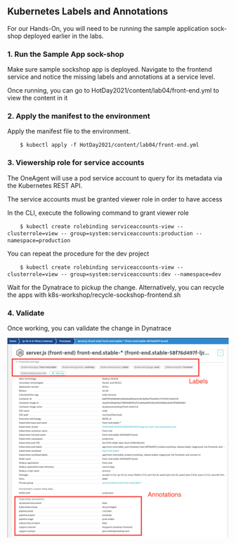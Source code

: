 ## Kubernetes Labels and Annotations
For our Hands-On, you will need to be running the sample application sock-shop deployed earlier in the labs.

### 1. Run the Sample App sock-shop
Make sure sample sockshop app is deployed.  Navigate to the frontend service and notice the missing labels and annotations at a service level.

Once running, you can go to HotDay2021/content/lab04/front-end.yml to view the content in it

### 2. Apply the manifest to the environment

Apply the manifest file to the environment.  
```
	$ kubectl apply -f HotDay2021/content/lab04/front-end.yml

```

### 3. Viewership role for service accounts
The OneAgent will use a pod service account to query for its metadata via the Kubernetes REST API.

The service accounts must be granted viewer role in order to have access

In the CLI, execute the following command to grant viewer role

```
	$ kubectl create rolebinding serviceaccounts-view --clusterrole=view --	group=system:serviceaccounts:production --namespace=production
```
You can repeat the procedure for the dev project

```
	$ kubectl create rolebinding serviceaccounts-view --clusterrole=view --	group=system:serviceaccounts:dev --namespace=dev
```

Wait for the Dynatrace to pickup the change. Alternatively, you can recycle the apps with k8s-workshop/recycle-sockshop-frontend.sh

### 4. Validate

Once working, you can validate the change in Dynatrace

![SockShopDevRunning](../../assets/images/lab4-labels_annotations.png)
